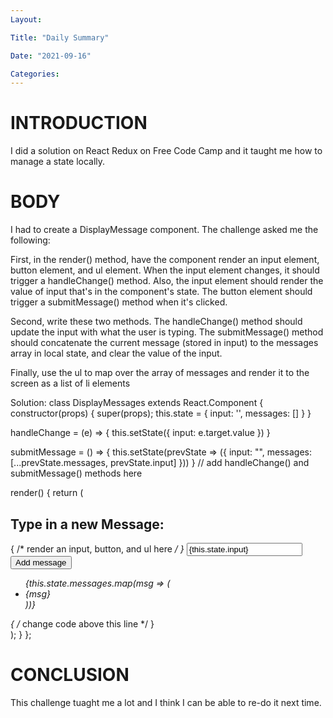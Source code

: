```yaml
---
Layout:

Title: "Daily Summary"

Date: "2021-09-16"

Categories:
---
```


# INTRODUCTION
I did a solution on React Redux on Free Code Camp and it taught me how to manage a state locally.

# BODY

I had to create a DisplayMessage component.
The challenge  asked me the following:


First, in the render() method, have the component render an input element, button element, and ul element. When the input element changes, it should trigger a handleChange() method. Also, the input element should render the value of input that's in the component's state. The button element should trigger a submitMessage() method when it's clicked.

Second, write these two methods. The handleChange() method should update the input with what the user is typing. The submitMessage() method should concatenate the current message (stored in input) to the messages array in local state, and clear the value of the input.

Finally, use the ul to map over the array of messages and render it to the screen as a list of li elements

Solution:
class DisplayMessages extends React.Component {
  constructor(props) {
    super(props);
    this.state = {
      input: '',
      messages: []
    }
  }

  handleChange = (e) => {
    this.setState({ input: e.target.value })
  }

  submitMessage = () => {
    this.setState(prevState => ({
      input: "",
      messages: [...prevState.messages, prevState.input]
    }))
  }
  // add handleChange() and submitMessage() methods here

  render() {
    return (
      <div>
        <h2>Type in a new Message:</h2>
        { /* render an input, button, and ul here */ }
        <input type="text" onChange={this.handleChange} value={this.state.input} />
        <button type="button" onClick={this.submitMessage}>Add message</button>
        <ul>
         {this.state.messages.map(msg => (
           <li>{msg}</li>
         ))}
        </ul>
        { /* change code above this line */ }
      </div>
    );
  }
};

# CONCLUSION
This challenge tuaght me a lot and I think I can be able to re-do it next time.